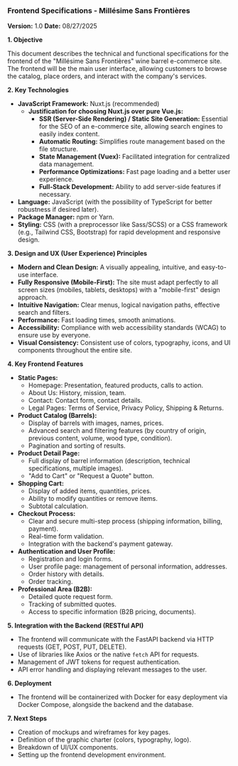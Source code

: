 ### **Frontend Specifications - Millésime Sans Frontières**

**Version:** 1.0
**Date:** 08/27/2025

**1. Objective**

This document describes the technical and functional specifications for the frontend of the "Millésime Sans Frontières" wine barrel e-commerce site. The frontend will be the main user interface, allowing customers to browse the catalog, place orders, and interact with the company's services.

**2. Key Technologies**

*   **JavaScript Framework:** Nuxt.js (recommended)
    *   **Justification for choosing Nuxt.js over pure Vue.js:**
        *   **SSR (Server-Side Rendering) / Static Site Generation:** Essential for the SEO of an e-commerce site, allowing search engines to easily index content.
        *   **Automatic Routing:** Simplifies route management based on the file structure.
        *   **State Management (Vuex):** Facilitated integration for centralized data management.
        *   **Performance Optimizations:** Fast page loading and a better user experience.
        *   **Full-Stack Development:** Ability to add server-side features if necessary.
*   **Language:** JavaScript (with the possibility of TypeScript for better robustness if desired later).
*   **Package Manager:** npm or Yarn.
*   **Styling:** CSS (with a preprocessor like Sass/SCSS) or a CSS framework (e.g., Tailwind CSS, Bootstrap) for rapid development and responsive design.

**3. Design and UX (User Experience) Principles**

*   **Modern and Clean Design:** A visually appealing, intuitive, and easy-to-use interface.
*   **Fully Responsive (Mobile-First):** The site must adapt perfectly to all screen sizes (mobiles, tablets, desktops) with a "mobile-first" design approach.
*   **Intuitive Navigation:** Clear menus, logical navigation paths, effective search and filters.
*   **Performance:** Fast loading times, smooth animations.
*   **Accessibility:** Compliance with web accessibility standards (WCAG) to ensure use by everyone.
*   **Visual Consistency:** Consistent use of colors, typography, icons, and UI components throughout the entire site.

**4. Key Frontend Features**

*   **Static Pages:**
    *   Homepage: Presentation, featured products, calls to action.
    *   About Us: History, mission, team.
    *   Contact: Contact form, contact details.
    *   Legal Pages: Terms of Service, Privacy Policy, Shipping & Returns.
*   **Product Catalog (Barrels):**
    *   Display of barrels with images, names, prices.
    *   Advanced search and filtering features (by country of origin, previous content, volume, wood type, condition).
    *   Pagination and sorting of results.
*   **Product Detail Page:**
    *   Full display of barrel information (description, technical specifications, multiple images).
    *   "Add to Cart" or "Request a Quote" button.
*   **Shopping Cart:**
    *   Display of added items, quantities, prices.
    *   Ability to modify quantities or remove items.
    *   Subtotal calculation.
*   **Checkout Process:**
    *   Clear and secure multi-step process (shipping information, billing, payment).
    *   Real-time form validation.
    *   Integration with the backend's payment gateway.
*   **Authentication and User Profile:**
    *   Registration and login forms.
    *   User profile page: management of personal information, addresses.
    *   Order history with details.
    *   Order tracking.
*   **Professional Area (B2B):**
    *   Detailed quote request form.
    *   Tracking of submitted quotes.
    *   Access to specific information (B2B pricing, documents).

**5. Integration with the Backend (RESTful API)**

*   The frontend will communicate with the FastAPI backend via HTTP requests (GET, POST, PUT, DELETE).
*   Use of libraries like Axios or the native `fetch` API for requests.
*   Management of JWT tokens for request authentication.
*   API error handling and displaying relevant messages to the user.

**6. Deployment**

*   The frontend will be containerized with Docker for easy deployment via Docker Compose, alongside the backend and the database.

**7. Next Steps**

*   Creation of mockups and wireframes for key pages.
*   Definition of the graphic charter (colors, typography, logo).
*   Breakdown of UI/UX components.
*   Setting up the frontend development environment.